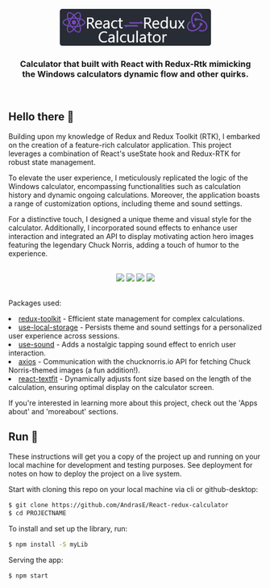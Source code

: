 <p align="center">
  <a href="https://react-rtk-calculator.netlify.app/" target="_blank" rel="noopener noreferrer">
  <img src="https://github.com/AndrasE/raw-readme/blob/main/calculator.png?raw=true" width="300">
  </a>
</p>
<h3 align="center">
  Calculator that built with React with Redux-Rtk mimicking
  <br>
  the Windows calculators dynamic flow and other quirks.
</h3>

<br/>

## Hello there 👋

<p>Building upon my knowledge of Redux and Redux Toolkit (RTK), I embarked on the creation of a feature-rich calculator application. This project leverages a combination of React's useState hook and Redux-RTK for robust state management.</p>
<p>To elevate the user experience, I meticulously replicated the logic of the Windows calculator, encompassing functionalities such as calculation history and dynamic ongoing calculations. Moreover, the application boasts a range of customization options, including theme and sound settings.</p>
<p>For a distinctive touch, I designed a unique theme and visual style for the calculator. Additionally, I incorporated sound effects to enhance user interaction and integrated an API to display motivating action hero images featuring the legendary Chuck Norris, adding a touch of humor to the experience.</p>
<br/>
<div align="center">
<img src="https://github.com/AndrasE/React-redux-calculator/assets/75881631/8dedc741-8f52-43d7-bb28-bae4c91e4861" width="280">
<img src="https://github.com/AndrasE/React-redux-calculator/assets/75881631/ebb190c8-d440-4d13-8177-96a08deaf8ad" width="280">
<img src="https://github.com/AndrasE/React-redux-calculator/assets/75881631/5b27381c-f39f-4164-8e73-5ed9ef0d3c9c" width="280">
<img src="https://github.com/AndrasE/React-redux-calculator/assets/75881631/8592218e-cb65-449a-98e5-506dfa5995d7" width="280"> 
</div>

<br/>
<p> Packages used: 
<li><a href="https://redux-toolkit.js.org/" target="_blank" rel="noopener noreferrer">redux-toolkit</a> - Efficient state management for complex calculations. </li> 
<li><a href="https://www.npmjs.com/package/use-local-storage" target="_blank" rel="noopener noreferrer">use-local-storage</a> - Persists theme and sound settings for a personalized user experience across sessions. </li> 
<li><a href="https://www.joshwcomeau.com/react/announcing-use-sound-react-hook/" target="_blank" rel="noopener noreferrer"> use-sound</a> - Adds a nostalgic tapping sound effect to enrich user interaction. </li> 
<li><a href="https://www.npmjs.com/package/axios" target="_blank" rel="noopener noreferrer">axios</a> - Communication with the chucknorris.io API for fetching Chuck Norris-themed images (a fun addition!). </li> 
<li><a href="https://www.npmjs.com/package/react-textfit" target="_blank" rel="noopener noreferrer">react-textfit</a> - Dynamically adjusts font size based on the length of the calculation, ensuring optimal display on the calculator screen. </li> </p>

<p>
If you're interested in learning more about this project, check out the 'Apps about' and 'moreabout' sections.
</p>

## Run 🚀

These instructions will get you a copy of the project up and running on your local machine for development and testing purposes. See deployment for notes on how to deploy the project on a live system.

Start with cloning this repo on your local machine via cli or github-desktop:

```sh
$ git clone https://github.com/AndrasE/React-redux-calculator
$ cd PROJECTNAME
```

To install and set up the library, run:

```sh
$ npm install -S myLib
```

Serving the app:

```sh
$ npm start
```
